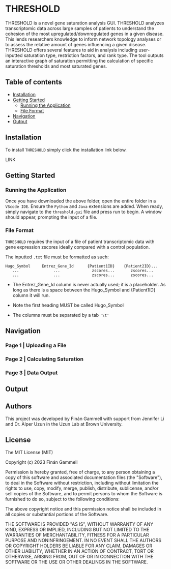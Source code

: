 # THRESHOLD

THRESHOLD is a novel gene saturation analysis GUI. THRESHOLD analyzes transcriptomic data across large samples of patients to understand the cohesion of the most upregulated/downregulated genes in a given disease. This lends researchers knowledge to inform network topology analyses or to assess the relative amount of genes influencing a given disease. THRESHOLD offers several features to aid in analysis including user-inputted saturation type, restriction factors, and rank type. The tool outputs an interactive graph of saturation permitting the calculation of specific saturation thresholds and most saturated genes. 

## Table of contents

- [Installation](#installation)
- [Getting Started](#getting-started)
  - [Running the Application](#running-the-application)  
  - [File Format](#file-format) 
- [Navigation](#navigation)
- [Output](#output)

## Installation

To install `THRESHOLD` simply click the installation link below.

LINK

## Getting Started

### Running the Application

Once you have downloaded the above folder, open the entire folder in a `VScode IDE`. Ensure the `Python` and `Java` extensions are added. When ready, simply navigate to the `threshold.gui` file and press run to begin. A window should appear, prompting the input of a file. 

### File Format

`THRESHOLD` requires the input of a file of patient transcriptomic data with gene expression zscores ideally compared with a control population. 

The inputted `.txt` file must be formatted as such:

```
Hugo_Symbol     Entrez_Gene_Id      {Patient1ID}    {Patient2ID}...
   ...               ...              zscores...       zscores...
   ...               ...              zscores...       zscores... 
```

* The Entrez_Gene_Id column is never actually used; it is a placeholder. As long as there is a space between the Hugo_Symbol and {Patient1ID} column it will run.

* Note the first heading MUST be called Hugo_Symbol

* The columns must be separated by a tab `'\t'`

## Navigation

### Page 1 | Uploading a File

### Page 2 | Calculating Saturation

### Page 3 | Data Output

## Output

## Authors

This project was developed by Finán Gammell with support from Jennifer Li and Dr. Alper Uzun in the Uzun Lab at Brown University. 

## License 

The MIT License (MIT)

Copyright (c) 2023 Finán Gammell

Permission is hereby granted, free of charge, to any person obtaining a copy of this software and associated documentation files (the "Software"), to deal in the Software without restriction, including without limitation the rights to use, copy, modify, merge, publish, distribute, sublicense, and/or sell copies of the Software, and to permit persons to whom the Software is furnished to do so, subject to the following conditions:

The above copyright notice and this permission notice shall be included in all copies or substantial portions of the Software.

THE SOFTWARE IS PROVIDED "AS IS", WITHOUT WARRANTY OF ANY KIND, EXPRESS OR IMPLIED, INCLUDING BUT NOT LIMITED TO THE WARRANTIES OF MERCHANTABILITY, FITNESS FOR A PARTICULAR PURPOSE AND NONINFRINGEMENT. IN NO EVENT SHALL THE AUTHORS OR COPYRIGHT HOLDERS BE LIABLE FOR ANY CLAIM, DAMAGES OR OTHER LIABILITY, WHETHER IN AN ACTION OF CONTRACT, TORT OR OTHERWISE, ARISING FROM, OUT OF OR IN CONNECTION WITH THE SOFTWARE OR THE USE OR OTHER DEALINGS IN THE SOFTWARE.
